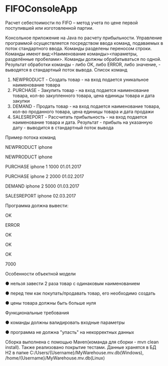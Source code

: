# FIFOConsoleApp
Расчет себестоимости по FIFO – метод учета по цене первой поступившей или изготовленной партии.

Kонсольное приложение на Java по расчету прибыльности.
Управление программой осуществляется посредством ввода команд, подаваемых в поток
стандартного ввода. Команды разделены переносом строки. Команды имеют
вид:<Наименование команды><параметры, разделённые пробелами>. Команды должны
обрабатываться по одной. Результат обработки команды - либо OK, либо ERROR, либо
значение, - выводятся в стандартный поток вывода.
Список команд
1) NEWPRODUCT <name> - Создать товар - на вход подается уникальное
наименование товара
2) PURCHASE <name> <amount> <price> <date> - Закупить товар - на вход подается
наименование товара, кол-во закупленного товара, цена единицы товара и дата
закупки
3) DEMAND <name> <amount> <price> <date> - Продать товар - на вход подается
наименование товара, кол-во проданного товара, цена единицы товара и дата
продажи
4) SALESREPORT <name> <date> - Рассчитать прибыльность - на вход подается
наименование товара и дата. Результат - прибыль на указанную дату - выводится
в стандартный поток вывода

Пример потока команд

NEWPRODUCT iphone

NEWPRODUCT iphone

PURCHASE iphone 1 1000 01.01.2017

PURCHASE iphone 2 2000 01.02.2017

DEMAND iphone 2 5000 01.03.2017

SALESREPORT iphone 02.03.2017

Программа должна вывести:

OK

ERROR

OK

OK

OK

7000

Особенности объектной модели

● нельзя завести 2 раза товар с одинаковым наименованием

● перед тем как покупать/продавать товар, его необходимо создать

● цены товара должны быть больше нуля

Функциональные требования

● команды должны валидировать входные параметры

● программа не должна "упасть" на некорректных данных 


Сборка выполнена с помощью Maven(команда для сборки - mvn clean install).
Также реализовано покрытие тестами. Данные хранятся в БД H2 в папке C:/Users/{Username}/MyWarehouse.mv.db(Windows), /home/{Username}/MyWarehouse.mv.db(Linux)
